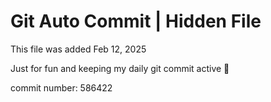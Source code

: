 # Git Auto Commit | Hidden File

This file was added Feb 12, 2025

Just for fun and keeping my daily git commit active 🤪

commit number: 586422
